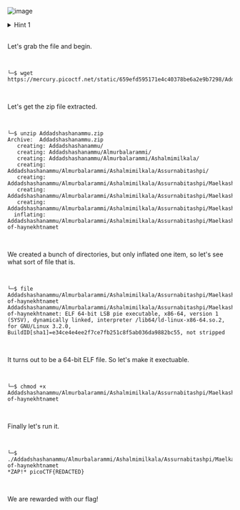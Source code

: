 ![image](https://github.com/jowp-code/ctf/assets/121969489/18e5afdd-2a7c-4c10-aacb-8c06cb680bde)

<details>
  <summary>Hint 1</summary>
  
After unzipping, this problem can be solved with 11 button-presses...(mostly Tab)...

</details>
<br>
<p>Let's grab the file and begin.</p>
<br>

```shell
└─$ wget https://mercury.picoctf.net/static/659efd595171e4c40378be6a2e9b7298/Addadshashanammu.zip
```
<br>
<p>Let's get the zip file extracted.</p>
<br>

```shell
└─$ unzip Addadshashanammu.zip
Archive:  Addadshashanammu.zip
   creating: Addadshashanammu/
   creating: Addadshashanammu/Almurbalarammi/
   creating: Addadshashanammu/Almurbalarammi/Ashalmimilkala/
   creating: Addadshashanammu/Almurbalarammi/Ashalmimilkala/Assurnabitashpi/
   creating: Addadshashanammu/Almurbalarammi/Ashalmimilkala/Assurnabitashpi/Maelkashishi/
   creating: Addadshashanammu/Almurbalarammi/Ashalmimilkala/Assurnabitashpi/Maelkashishi/Onnissiralis/
   creating: Addadshashanammu/Almurbalarammi/Ashalmimilkala/Assurnabitashpi/Maelkashishi/Onnissiralis/Ularradallaku/
  inflating: Addadshashanammu/Almurbalarammi/Ashalmimilkala/Assurnabitashpi/Maelkashishi/Onnissiralis/Ularradallaku/fang-of-haynekhtnamet  
```
<br>
<p>We created a bunch of directories, but only inflated one item, so let's see what sort of file that is.</p>
<br>

```shell
└─$ file Addadshashanammu/Almurbalarammi/Ashalmimilkala/Assurnabitashpi/Maelkashishi/Onnissiralis/Ularradallaku/fang-of-haynekhtnamet
Addadshashanammu/Almurbalarammi/Ashalmimilkala/Assurnabitashpi/Maelkashishi/Onnissiralis/Ularradallaku/fang-of-haynekhtnamet: ELF 64-bit LSB pie executable, x86-64, version 1 (SYSV), dynamically linked, interpreter /lib64/ld-linux-x86-64.so.2, for GNU/Linux 3.2.0, BuildID[sha1]=e34ce4e4ee2f7ce7fb251c8f5ab036da9882bc55, not stripped
```
<br>
<p>It turns out to be a 64-bit ELF file. So let's make it exectuable.</p>
<br>

```shell
└─$ chmod +x  Addadshashanammu/Almurbalarammi/Ashalmimilkala/Assurnabitashpi/Maelkashishi/Onnissiralis/Ularradallaku/fang-of-haynekhtnamet
```
<br>
<p>Finally let's run it.</p>
<br>

```shell
└─$ ./Addadshashanammu/Almurbalarammi/Ashalmimilkala/Assurnabitashpi/Maelkashishi/Onnissiralis/Ularradallaku/fang-of-haynekhtnamet 
*ZAP!* picoCTF{REDACTED}
```
<br>
<p>We are rewarded with our flag!</p>
<br>

